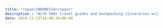 ```yaml
---
title: "<span>INDONESIA</span>"
description : "With 500+ travel guides and backpacking itineraries written, we have all the information you need to help you plan your dream trip around the world."
date: 2019-12-23T16:48:28+06:00
---
```

